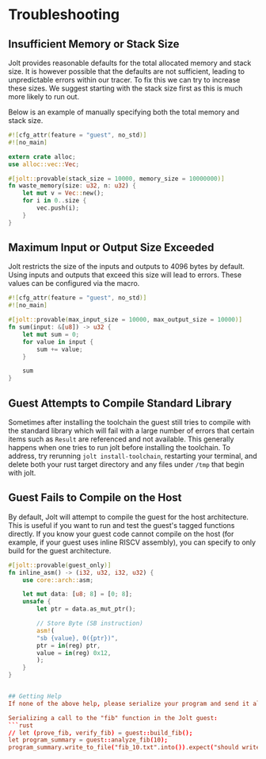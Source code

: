 # Troubleshooting
## Insufficient Memory or Stack Size
Jolt provides reasonable defaults for the total allocated memory and stack size. It is however possible that the defaults are not sufficient, leading to unpredictable errors within our tracer. To fix this we can try to increase these sizes. We suggest starting with the stack size first as this is much more likely to run out.

Below is an example of manually specifying both the total memory and stack size.
```rust
#![cfg_attr(feature = "guest", no_std)]
#![no_main]

extern crate alloc;
use alloc::vec::Vec;

#[jolt::provable(stack_size = 10000, memory_size = 10000000)]
fn waste_memory(size: u32, n: u32) {
    let mut v = Vec::new();
    for i in 0..size {
        vec.push(i);
    }
}
```

## Maximum Input or Output Size Exceeded
Jolt restricts the size of the inputs and outputs to 4096 bytes by default. Using inputs and outputs that exceed this size will lead to errors. These values can be configured via the macro.

```rust
#![cfg_attr(feature = "guest", no_std)]
#![no_main]

#[jolt::provable(max_input_size = 10000, max_output_size = 10000)]
fn sum(input: &[u8]) -> u32 {
    let mut sum = 0;
    for value in input {
        sum += value;
    }

    sum
}
```

## Guest Attempts to Compile Standard Library
Sometimes after installing the toolchain the guest still tries to compile with the standard library which will fail with a large number of errors that certain items such as `Result` are referenced and not available. This generally happens when one tries to run jolt before installing the toolchain. To address, try rerunning `jolt install-toolchain`, restarting your terminal, and delete both your rust target directory and any files under `/tmp` that begin with jolt.

## Guest Fails to Compile on the Host
By default, Jolt will attempt to compile the guest for the host architecture. This is useful if you want to run and test the guest's tagged functions directly. If you know your guest code cannot compile on the host (for example, if your guest uses inline RISCV assembly), you can specify to only build for the guest architecture.
```rust
#[jolt::provable(guest_only)]
fn inline_asm() -> (i32, u32, i32, u32) {
    use core::arch::asm;

    let mut data: [u8; 8] = [0; 8];
    unsafe {
        let ptr = data.as_mut_ptr();

        // Store Byte (SB instruction)
        asm!(
        "sb {value}, 0({ptr})",
        ptr = in(reg) ptr,
        value = in(reg) 0x12,
        );
    }
}
```


```toml

## Getting Help
If none of the above help, please serialize your program and send it along with a detailed bug report.

Serializing a call to the "fib" function in the Jolt guest:
```rust
// let (prove_fib, verify_fib) = guest::build_fib();
let program_summary = guest::analyze_fib(10);
program_summary.write_to_file("fib_10.txt".into()).expect("should write");
```
